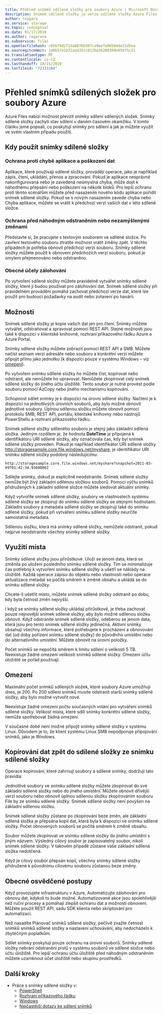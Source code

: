 ```yaml
---
title: Přehled snímků sdílené složky pro soubory Azure | Microsoft Docs
description: Snímek sdílené složky je verze sdílené složky Azure Files, která je určená k určitému časovému okamžiku, jako je třeba pro zálohování sdílené složky.
author: roygara
ms.service: storage
ms.topic: conceptual
ms.date: 01/17/2018
ms.author: rogarana
ms.subservice: files
ms.openlocfilehash: c05b79d2f1da8076b507ca9ee7a06504de21d5ea
ms.sourcegitcommit: 1d0b37e2e32aad35cc012ba36200389e65b75c21
ms.translationtype: MT
ms.contentlocale: cs-CZ
ms.lasthandoff: 10/15/2019
ms.locfileid: "72333184"
---
```

# <a name="overview-of-share-snapshots-for-azure-files"></a>Přehled snímků sdílených složek pro soubory Azure 
Azure Files nabízí možnost převzít snímky sdílení sdílených složek. Snímky sdílené složky zachytí stav sdílení v daném časovém okamžiku. V tomto článku jsme popsali, co poskytují snímky pro sdílení a jak je můžete využít ve svém vlastním případu použití.

## <a name="when-to-use-share-snapshots"></a>Kdy použít snímky sdílené složky

### <a name="protection-against-application-error-and-data-corruption"></a>Ochrana proti chybě aplikace a poškození dat
Aplikace, které používají sdílené složky, provádějí operace, jako je například zápis, čtení, ukládání, přenos a zpracování. Pokud je aplikace nesprávně nakonfigurovaná nebo je zavedená neúmyslná chyba, může dojít k náhodnému přepsání nebo poškození na několik bloků. Pro lepší ochranu proti těmto scénářům můžete před nasazením nového kódu aplikace pořídit snímek sdílené složky. Pokud se s novým nasazením zavede chyba nebo Chyba aplikace, můžete se vrátit k předchozí verzi vašich dat v této sdílené složce. 

### <a name="protection-against-accidental-deletions-or-unintended-changes"></a>Ochrana před náhodným odstraněním nebo nezamýšlenými změnami
Představte si, že pracujete s textovým souborem ve sdílené složce. Po zavření textového souboru ztratíte možnost vrátit změny zpět. V těchto případech je potřeba obnovit předchozí verzi souboru. Snímky sdílené složky můžete použít k obnovení předchozích verzí souboru, pokud je omylem přejmenováno nebo odstraněno.

### <a name="general-backup-purposes"></a>Obecné účely zálohování
Po vytvoření sdílené složky můžete pravidelně vytvářet snímky sdílené složky, které ji budou používat pro zálohování dat. Snímek sdílené složky při pravidelném provádění pomáhá zachovat předchozí verze dat, které lze použít pro budoucí požadavky na audit nebo zotavení po havárii.

## <a name="capabilities"></a>Možnosti
Snímek sdílené složky je kopie vašich dat jen pro čtení. Snímky můžete vytvářet, odstraňovat a spravovat pomocí REST API. Stejné možnosti jsou také k dispozici v klientské knihovně, rozhraní příkazového řádku Azure a Azure Portal. 

Snímky sdílené složky můžete zobrazit pomocí REST API a SMB. Můžete načíst seznam verzí adresáře nebo souboru a konkrétní verzi můžete připojit přímo jako jednotku (k dispozici pouze v systému Windows – viz [omezení](#limits)). 

Po vytvoření snímku sdílené složky ho můžete číst, kopírovat nebo odstranit, ale nemůžete ho upravovat. Nemůžete zkopírovat celý snímek sdílené složky do jiného účtu úložiště. Tento soubor je nutné provést podle souboru pomocí AzCopy nebo jiného mechanismu kopírování.

Schopnost sdílet snímky je k dispozici na úrovni sdílené složky. Načtení je k dispozici na jednotlivých úrovních souborů, aby bylo možné obnovit jednotlivé soubory. Úplnou sdílenou složku můžete obnovit pomocí protokolu SMB, REST API, portálu, klientské knihovny nebo nástrojů PowerShellu a rozhraní příkazového řádku.

Snímek sdílené složky sdíleného souboru je stejný jako základní sdílená složka. Jediným rozdílem je, že hodnota **DateTime** je připojená k identifikátoru URI sdílené složky, aby označovala čas, kdy byl snímek sdílené složky proveden. Pokud je například identifikátor URI sdílené složky http://storagesample.core.file.windows.net/myshare, je identifikátor URI snímku sdílené složky podobný následujícímu:
```
http://storagesample.core.file.windows.net/myshare?snapshot=2011-03-09T01:42:34.9360000Z
```

Sdílejte snímky, dokud je explicitně neodstraníte. Snímek sdílené složky nemůže být živý základní sdílenou složkou souborů. Pomocí výčtu snímků přidružených k základní sdílené složce můžete sledovat aktuální snímky. 

Když vytvoříte snímek sdílené složky, soubory ve vlastnostech systému sdílené složky se zkopírují do snímku sdílené složky se stejnými hodnotami. Základní soubory a metadata sdílené složky se zkopírují také do snímku sdílené složky, pokud při vytváření snímku sdílené složky neurčíte samostatná metadata.

Sdílenou složku, která má snímky sdílené složky, nemůžete odstranit, pokud nejprve neodstraníte všechny snímky sdílené složky.

## <a name="space-usage"></a>Využití místa 
Snímky sdílené složky jsou přírůstkové. Uloží se jenom data, která se změnila po uložení posledního snímku sdílené složky. Tím se minimalizuje čas potřebný k vytvoření snímku sdílené složky a ušetří se náklady na úložiště. Každá operace zápisu do objektu nebo vlastnosti nebo operace aktualizace metadat se počítá směrem k změně obsahu a ukládá se do snímku sdílené složky. 

Chcete-li ušetřit místo, můžete snímek sdílené složky odstranit po dobu, kdy byla četnost změn nejvyšší.

I když se snímky sdílené složky ukládají přírůstkově, je třeba zachovat pouze nejnovější snímek sdílené složky, aby bylo možné sdílenou složku obnovit. Když odstraníte snímek sdílené složky, odeberou se jenom data, která jsou pro tento snímek sdílené složky jedinečná. Aktivní snímky obsahují všechny informace, které potřebujete k procházení a obnovování dat (od doby pořízení snímku sdílené složky) do původního umístění nebo do alternativního umístění. Můžete obnovit na úrovni položky.

Počet snímků se nepočítá směrem k limitu sdílení o velikosti 5 TB. Neexistuje žádné omezení velikosti snímků sdílené složky. Omezení účtu úložiště se pořád používají.

## <a name="limits"></a>Omezení
Maximální počet snímků sdílených složek, které soubory Azure umožňují dnes, je 200. Po 200 sdílení snímků musíte odstranit starší snímky sdílené složky, aby bylo možné vytvořit nové. 

Neexistuje žádné omezení počtu současných volání pro vytváření snímků sdílené složky. Velikost místa, které sdílí snímky konkrétní sdílené složky, nemůže spotřebovat žádná omezení. 

V současné době není možné připojit snímky sdílené složky v systému Linux. Důvodem je to, že klient systému Linux SMB nepodporuje připojování snímků, jako je Windows.

## <a name="copying-data-back-to-a-share-from-share-snapshot"></a>Kopírování dat zpět do sdílené složky ze snímku sdílené složky
Operace kopírování, které zahrnují soubory a sdílené snímky, dodržují tato pravidla:

Jednotlivé soubory ve snímku sdílené složky můžete zkopírovat do své základní sdílené složky nebo do jiného umístění. Můžete obnovit dřívější verzi souboru nebo obnovit úplnou sdílenou složku zkopírováním souboru File by ze snímku sdílené složky. Snímek sdílené složky není povýšen na základní sdílenou složku. 

Snímek sdílené složky zůstane po zkopírování beze změn, ale základní sdílená složka je přepsána kopií dat, která byla k dispozici ve snímku sdílené složky. Počet obnovených souborů se počítá směrem k změně obsahu.

Soubor můžete zkopírovat ve snímku sdílené složky do jiného umístění s jiným názvem. Výsledný cílový soubor je zapisovatelný soubor, nikoli snímek sdílené složky. V takovém případě zůstane vaše základní sdílená složka nedotčená.

Když je cílový soubor přepsán kopií, všechny snímky sdílené složky přidružené k původnímu cílovému souboru zůstanou beze změny.

## <a name="general-best-practices"></a>Obecné osvědčené postupy 
Když provozujete infrastrukturu v Azure, Automatizujte zálohování pro obnovu dat, kdykoli to bude možné. Automatizované akce jsou spolehlivější než ruční procesy a pomáhají zlepšit ochranu dat a možnosti obnovení. Můžete použít REST API, sadu SDK klienta nebo skriptování pro automatizaci.

Než nasadíte Plánovač snímků sdílené složky, pečlivě zvažte četnost snímků snímků sdílené složky a nastavení uchovávání, aby nedocházelo k zbytečným poplatkům.

Sdílet snímky poskytují pouze ochranu na úrovni souborů. Snímky sdílené složky nebrání odstranění prstů v systému souborů ve sdílené složce nebo účtu úložiště. Pro lepší ochranu účtu úložiště před náhodným odstraněním můžete uzamknout účet úložiště nebo skupinu prostředků.

## <a name="next-steps"></a>Další kroky
- Práce s snímky sdílené složky v:
    - [PowerShell](storage-how-to-use-files-powershell.md)
    - [Rozhraní příkazového řádku](storage-how-to-use-files-cli.md)
    - [Windows](storage-how-to-use-files-windows.md#accessing-share-snapshots-from-windows)
    - [Nejčastější dotazy ke sdílení snímků](storage-files-faq.md#share-snapshots)
